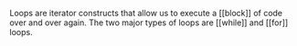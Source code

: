 Loops are  iterator constructs that allow us to execute a [[block]] of code over and over again.
The two major types of loops are [[while]] and [[for]] loops.

